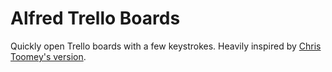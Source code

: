 # Alfred Trello Boards

Quickly open Trello boards with a few keystrokes. Heavily inspired by
[Chris Toomey's version](https://github.com/christoomey/alfred-trello-boards).
